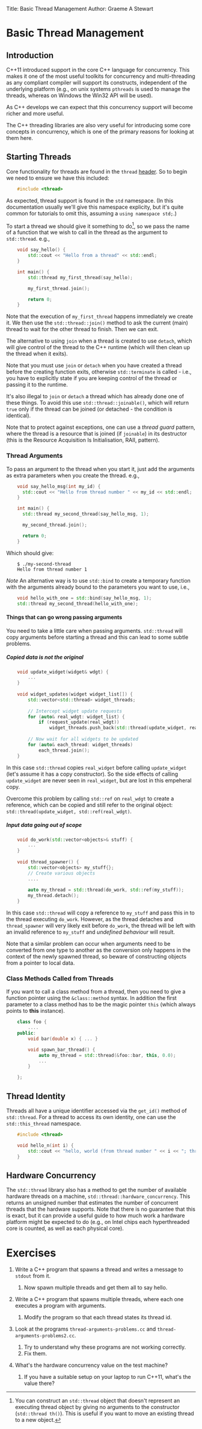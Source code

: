 Title: Basic Thread Management
Author: Graeme A Stewart

Basic Thread Management
=======================

Introduction
------------

C++11 introduced support in the core C++ language for
concurrency. This makes it one of the most useful toolkits for
concurrency and multi-threading as any compliant compiler will support
its constructs, independent of the underlying platform (e.g., on 
unix systems `pthreads` is used to manage the threads, whereas on
Windows the Win32 API will be used).

As C++ develops we can expect that this concurrency support will
become richer and more useful.

The C++ threading libraries are also very useful for introducing some
core concepts in concurrency, which is one of the primary reasons for
looking at them here.

Starting Threads
----------------

Core functionality for threads are found in the `thread` 
[header](http://www.cplusplus.com/reference/thread/). So to
begin we need to ensure we have this included:

```cpp
	#include <thread>
```

As expected, thread support is found in the `std` namespace. (In this
documentation usually we'll give this namespace explicity, but it's
quite common for tutorials to omit this, assuming a 
`using namespace std;`.)

To start a thread we should give it something to do[^1], so we pass the
name of a function that we wish to call in the thread as the argument
to `std::thread`. e.g.,

```cpp
	void say_hello() {
		std::cout << "Hello from a thread" << std::endl;
	}

	int main() {
		std::thread my_first_thread(say_hello);

		my_first_thread.join();

		return 0;
	}
```

Note that the execution of `my_first_thread` happens immediately we
create it. We then use the `std::thread::join()` method to ask the
current (main) thread to wait for the other thread to finish. Then we
can exit.

The alternative to using `join` when a thread is created to use `detach`,
which will give control of the thread to the C++ runtime (which will
then clean up the thread when it exits).

Note that you must use `join` or `detach` when you have created a
thread before the creating function exits, otherwise `std::terminate` is
called - i.e., you have to explicitly state if you are keeping control
of the thread or passing it to the runtime.

It's also illegal to `join` or `detach` a thread which has already done one of
these things. To avoid this use `std::thread::joinable()`, which will return
`true` only if the thread can be joined (or detached - the condition is
identical).

Note that to protect against exceptions, one can use a *thread guard*
pattern, where the thread is a resource that is joined (if `joinable`)
in its destructor (this is the Resource Acquisition Is Initialisation,
RAII, pattern).

[^1]: You can construct an `std::thread` object that doesn't represent
an executing thread object by giving no arguments to the
constructor (`std::thread th()`). This is useful if you want to move an existing thread to
a new object.

### Thread Arguments ###

To pass an argument to the thread when you start it, just add the
arguments as extra parameters when you create the thread. e.g.,

```cpp
	void say_hello_msg(int my_id) {
	  std::cout << "Hello from thread number " << my_id << std::endl;
	}

	int main() {
	  std::thread my_second_thread(say_hello_msg, 1);

	  my_second_thread.join();

	  return 0;
	}
```

Which should give:

```
	$ ./my-second-thread
	Hello from thread number 1
```

*Note* An alternative way is to use `std::bind` to create a temporary
function with the arguments already bound to the parameters you want to use,
i.e.,

```cpp
	void hello_with_one = std::bind(say_hello_msg, 1);
	std::thread my_second_thread(hello_with_one);
```

#### Things that can go wrong passing arguments ####

You need to take a little care when passing arguments. `std::thread`
will copy arguments before starting a thread and this can lead to some
subtle problems.

##### Copied data is not the original #####

```cpp
	void update_widget(widget& wdgt) {
		...
    }
    
    void widget_updates(widget widget_list[]) {
		std::vector<std::thread> widget_threads;
		
		// Intercept widget update requests
		for (auto& real_wdgt: widget_list) {
			if (request_update(real_wdgt))
				widget_threads.push_back(std::thread(update_widget, real_wdgt));
		
		// Now wait for all widgets to be updated
		for (auto& each_thread: widget_threads)
			each_thread.join();
	}
```

In this case `std::thread` copies `real_widget` before calling
`update_widget` (let's assume it has a copy constructor). So the side
effects of calling `update_widget` are never seen in `real_widget`,
but are lost in this empeheral copy.

Overcome this problem by calling `std::ref` on `real_wdgt` to
create a reference, which can be copied and still refer to the
original object: `std::thread(update_widget, std::ref(real_wdgt)`.


##### Input data going out of scope #####


```cpp
	void do_work(std::vector<objects>& stuff) {
		...
    }
    
    void thread_spawner() {
		std::vector<objects> my_stuff{};
		// Create various objects
		....
		
		auto my_thread = std::thread(do_work, std::ref(my_stuff));
		my_thread.detach();
	}
```

In this case `std::thread` will copy a reference to `my_stuff`
and pass this in to the thread executing `do_work`. However, as
the thread detaches and `thread_spawner` will very likely exit
before `do_work`, the thread will be left with an invalid reference
to `my_stuff` and _undefined behaviour_ will result.

Note that a similar problem can occur when arguments need to be
converted from one type to another as the conversion only happens in
the context of the newly spawned thread, so beware of constructing
objects from a pointer to local data.

### Class Methods Called from Threads

If you want to call a class method from a thread, then you need to
give a function pointer using the `&class::method` syntax. In addition
the first parameter to a class method has to be the magic pointer
`this` (which always points to **this** instance).

```cpp
    class foo {
	    ....
	public:
        void bar(double x) { ... }

	    void spawn_bar_thread() {
			auto my_thread = std::thread(&foo::bar, this, 0.0);
			...
		}

	};
```


Thread Identity
---------------

Threads all have a unique identifier accessed via the `get_id()`
method of `std::thread`. For a thread to access its own identity, one
can use the `std::this_thread` namespace.

```cpp
    #include <thread>

	void hello_n(int i) {
		std::cout << "hello, world (from thread number " << i << "; thread id" << std::this_thread::get_id() << ")" << std::endl;
	}
```

Hardware Concurrency
-

The `std::thread` library also has a method to get the number of
available hardware threads on a machine,
`std::thread::hardware_concurrency`. This returns an unsigned number
that estimates the number of concurrent threads that the hardware
supports. Note that there is no guarantee that this is exact, but it
can provide a useful guide to how much work a hardware platform might
be expected to do (e.g., on Intel chips each hyperthreaded core is
counted, as well as each physical core).


Exercises
=========

1. Write a C++ program that spawns a thread and writes a message to
   `stdout` from it.
    1. Now spawn multiple threads and get them all to say hello.

1. Write a C++ program that spawns multiple threads, where each one
   executes a program with arguments.
     1. Modify the program so that each thread states its thread id.

1. Look at the programs `thread-arguments-problems.cc` and
   `thread-arguments-problems2.cc`.
     1. Try to understand why these programs are not working correctly.
     1. Fix them.

1. What's the hardware concurrency value on the test machine?
    1. If you have a suitable setup on your laptop to run C++11,
       what's the value there?

